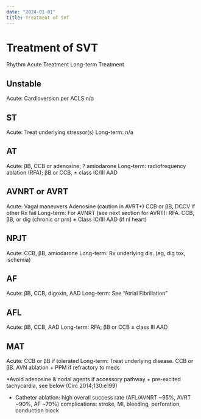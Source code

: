 ```yaml
---
date: "2024-01-01"
title: Treatment of SVT
---
```


# Treatment of SVT

Rhythm Acute Treatment Long-term Treatment
## Unstable
Acute: Cardioversion per ACLS
n/a
## ST
Acute: Treat underlying stressor(s)
Long-term: n/a
## AT
Acute: βB, CCB or adenosine; ? amiodarone
Long-term: radiofrequency ablation (RFA); βB or CCB, ± class IC/III AAD
## AVNRT or AVRT
Acute: Vagal maneuvers
Adenosine (caution in AVRT*)
CCB or βB, DCCV if other Rx fail
Long-term: For AVNRT (see next section for AVRT):
RFA. CCB, βB, or dig (chronic or prn)
± Class IC/III AAD (if nl heart)
## NPJT
Acute: CCB, βB, amiodarone
Long-term: Rx underlying dis. (eg, dig tox, ischemia)
## AF
Acute: βB, CCB, digoxin, AAD
Long-term: See “Atrial Fibrillation”
## AFL
Acute: βB, CCB, AAD
Long-term: RFA; βB or CCB ± class III AAD
## MAT
Acute: CCB or βB if tolerated
Long-term: Treat underlying disease. CCB or βB.
AVN ablation + PPM if refractory to meds

*Avoid adenosine & nodal agents if accessory pathway + pre-excited tachycardia, see below (Circ 2014;130:e199)
* Catheter ablation: high overall success rate (AFL/AVNRT ~95%, AVRT ~90%, AF ~70%)
complications: stroke, MI, bleeding, perforation, conduction block
